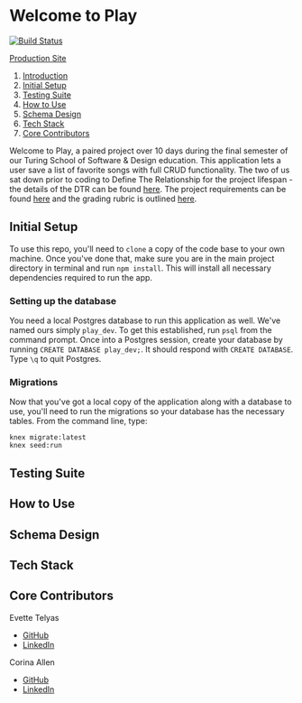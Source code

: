 # Welcome to Play

[![Build Status](https://travis-ci.com/evettetelyas/play.svg?branch=master)](https://travis-ci.com/evettetelyas/play)

[Production Site](https://playplayplay.herokuapp.com)

1. [Introduction](#intro)
1. [Initial Setup](#setup)
1. [Testing Suite](#testing)
1. [How to Use](#use)
1. [Schema Design](#schema)
1. [Tech Stack](#stack)
1. [Core Contributors](#contributors)


Welcome to Play, a paired project over 10 days during the final semester of our Turing School of Software & Design education. This application lets a user save a list of favorite songs with full CRUD functionality. The two of us sat down prior to coding to Define The Relationship for the project lifespan - the details of the DTR can be found [here](https://gist.github.com/StarPerfect/19448e290af49813056fff8a029f3f5f). The project requirements can be found [here](https://backend.turing.io/module4/projects/play/play) and the grading rubric is outlined [here](https://backend.turing.io/module4/projects/play/play_rubric).

## Initial Setup <a name="setup"></a>

To use this repo, you'll need to `clone` a copy of the code base to your own machine. Once you've done that, make sure you are in the main project directory in terminal and run `npm install`. This will install all necessary dependencies required to run the app.

### Setting up the database

You need a local Postgres database to run this application as well. We've named ours simply `play_dev`. To get this established, run `psql` from the command prompt. Once into a Postgres session, create your database by running `CREATE DATABASE play_dev;`. It should respond with `CREATE DATABASE`. Type `\q` to quit Postgres.

### Migrations

Now that you've got a local copy of the application along with a database to use, you'll need to run the migrations so your database has the necessary tables. From the command line, type:

```
knex migrate:latest
knex seed:run
```

## Testing Suite <a name="testing"></a>

## How to Use <a name="use"></a>

## Schema Design <a name="schema"></a>

## Tech Stack <a name="stack"></a>

## Core Contributors <a name="contributors"></a>

Evette Telyas
 - [GitHub](https://github.com/evettetelyas)
 - [LinkedIn](https://www.linkedin.com/in/evettetelyas/)

Corina Allen
 - [GitHub](https://github.com/StarPerfect)
 - [LinkedIn](https://www.linkedin.com/in/corina-allen/)
